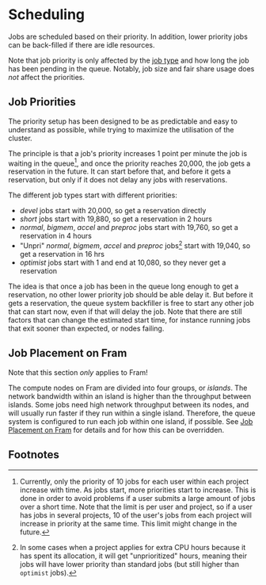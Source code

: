 # Scheduling

Jobs are scheduled based on their priority.  In addition, lower
priority jobs can be back-filled if there are idle resources.

Note that job priority is only affected by the [job
type](choosing_queues.md) and how long the job has been pending in the
queue.  Notably, job size and fair share usage does _not_ affect the
priorities.

## Job Priorities

The priority setup has been designed to be as predictable and easy to
understand as possible, while trying to maximize the utilisation of the
cluster.

The principle is that a job's priority increases 1 point per minute the job is
waiting in the queue[^1], and once the priority reaches 20,000, the job gets a
reservation in the future.  It can start before that, and before it gets a
reservation, but only if it does not delay any jobs with reservations.

The different job types start with different priorities:

- _devel_ jobs start with 20,000, so get a reservation directly
- _short_ jobs start with 19,880, so get a reservation in 2 hours
- _normal_, _bigmem_, _accel_ and _preproc_ jobs start with 19,760, so
  get a reservation in 4 hours
- "Unpri" _normal_, _bigmem_, _accel_ and _preproc_ jobs[^2] start
  with 19,040, so get a reservation in 16 hrs
- _optimist_ jobs start with 1 and end at 10,080, so they never get a reservation

The idea is that once a job has been in the queue long enough to get a
reservation, no other lower priority job should be able delay it.  But
before it gets a reservation, the queue system backfiller is free to
start any other job that can start now, even if that will delay the
job.  Note that there are still factors that can change the estimated
start time, for instance running jobs that exit sooner than expected,
or nodes failing.


## Job Placement on Fram

Note that this section _only_ applies to Fram!

The compute nodes on Fram are divided into four groups, or *islands*.  The
network bandwidth within an island is higher than the throughput between
islands.  Some jobs need high network throughput between its nodes, and will
usually run faster if they run within a single island.  Therefore, the queue
system is configured to run each job within one island, if possible.  See
[Job Placement on Fram](fram_job_placement.md) for details and for how this can
be overridden.


## Footnotes

[^1]: Currently, only the priority of 10 jobs for each user within each project increase with time.  As jobs start, more priorities start to increase.  This is done in order to avoid problems if a user submits a large amount of jobs over a short time.  Note that the limit is per user and project, so if a user has jobs in several projects, 10 of the user's jobs from each project will increase in priority at the same time.  This limit might change in the future.

[^2]: In some cases when a project applies for extra CPU hours because it has spent its allocation, it will get "unprioritized" hours, meaning their jobs will have lower priority than standard jobs (but still higher than `optimist` jobs).
